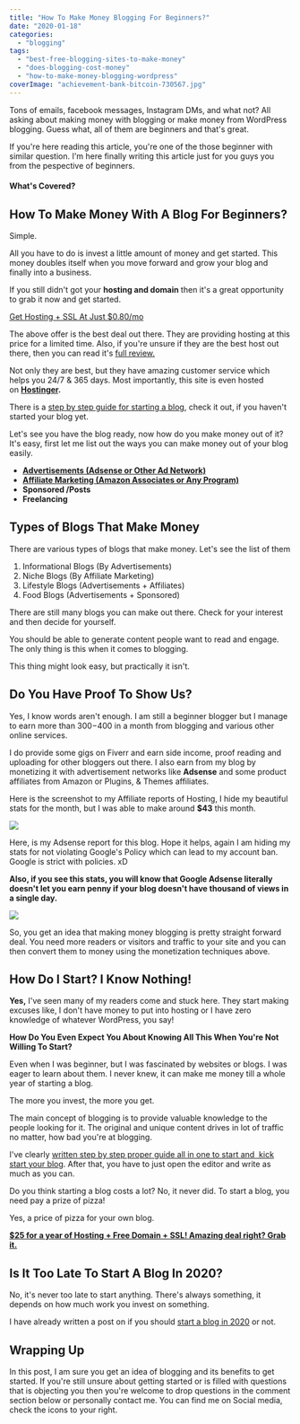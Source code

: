 ```yaml
---
title: "How To Make Money Blogging For Beginners?"
date: "2020-01-18"
categories: 
  - "blogging"
tags: 
  - "best-free-blogging-sites-to-make-money"
  - "does-blogging-cost-money"
  - "how-to-make-money-blogging-wordpress"
coverImage: "achievement-bank-bitcoin-730567.jpg"
---
```


Tons of emails, facebook messages, Instagram DMs, and what not? All asking about making money with blogging or make money from WordPress blogging. Guess what, all of them are beginners and that's great.

If you're here reading this article, you're one of the those beginner with similar question. I'm here finally writing this article just for you guys you from the pespective of beginners.

#### What's Covered?

## How To Make Money With A Blog For Beginners?

Simple.

All you have to do is invest a little amount of money and get started. This money doubles itself when you move forward and grow your blog and finally into a business.

If you still didn't got your **hosting and domain** then it's a great opportunity to grab it now and get started.

[Get Hosting + SSL At Just $0.80/mo](https://sastaeinstein.com/go/hostinger)

The above offer is the best deal out there. They are providing hosting at this price for a limited time. Also, if you're unsure if they are the best host out there, then you can read it's [full review.](https://sastaeinstein.com/hostinger-hosting-review/)

Not only they are best, but they have amazing customer service which helps you 24/7 & 365 days. Most importantly, this site is even hosted on **[Hostinger](https://sastaeinstein.com/go/hostinger).**

There is a [step by step guide for starting a blog](https://sastaeinstein.com/how-to-start-blog-in-india/), check it out, if you haven't started your blog yet.

Let's see you have the blog ready, now how do you make money out of it? It's easy, first let me list out the ways you can make money out of your blog easily.

- [**Advertisements (Adsense or Other Ad Network)**](https://sastaeinstein.com/top-10-highest-paying-cpm-ad-networks-you-can-use-on-your-blog/)
- [**Affiliate Marketing (Amazon Associates or Any Program)**](https://sastaeinstein.com/affiliate-marketing-for-beginners/)
- **Sponsored /Posts**
- **Freelancing**

## Types of Blogs That Make Money

There are various types of blogs that make money. Let's see the list of them

1. Informational Blogs (By Advertisements)
2. Niche Blogs (By Affiliate Marketing)
3. Lifestyle Blogs (Advertisements + Affiliates)
4. Food Blogs (Advertisements + Sponsored)

There are still many blogs you can make out there. Check for your interest and then decide for yourself.

You should be able to generate content people want to read and engage. The only thing is this when it comes to blogging.

This thing might look easy, but practically it isn't.

## Do You Have Proof To Show Us?

Yes, I know words aren't enough. I am still a beginner blogger but I manage to earn more than $300-$400 in a month from blogging and various other online services.

I do provide some gigs on Fiverr and earn side income, proof reading and uploading for other bloggers out there. I also earn from my blog by monetizing it with advertisement networks like **Adsense** and some product affiliates from Amazon or Plugins, & Themes affiliates.

Here is the screenshot to my Affiliate reports of Hosting, I hide my beautiful stats for the month, but I was able to make around **$43** this month.

![](/posts/2020/01/images/Affiliate-Report-1024x184.jpg)

Here, is my Adsense report for this blog. Hope it helps, again I am hiding my stats for not violating Google's Policy which can lead to my account ban. Google is strict with policies. xD

**Also, if you see this stats, you will know that Google Adsense literally doesn't let you earn penny if your blog doesn't have thousand of views in a single day.**

![](/posts/2020/01/images/Clipboard.jpg)

So, you get an idea that making money blogging is pretty straight forward deal. You need more readers or visitors and traffic to your site and you can then convert them to money using the monetization techniques above.

## How Do I Start? I Know Nothing!

**Yes,** I've seen many of my readers come and stuck here. They start making excuses like, I don't have money to put into hosting or I have zero knowledge of whatever WordPress, you say!

**How Do You Even Expect You About Knowing All This When You're Not Willing To Start?**

Even when I was beginner, but I was fascinated by websites or blogs. I was eager to learn about them. I never knew, it can make me money till a whole year of starting a blog.

The more you invest, the more you get.

The main concept of blogging is to provide valuable knowledge to the people looking for it. The original and unique content drives in lot of traffic no matter, how bad you're at blogging.

I've clearly [written step by step proper guide all in one to start and  kick start your blog](https://sastaeinstein.com/how-to-start-blog-in-india/). After that, you have to just open the editor and write as much as you can.

Do you think starting a blog costs a lot? No, it never did. To start a blog, you need pay a prize of pizza!

Yes, a price of pizza for your own blog.

[**$25 for a year of Hosting + Free Domain + SSL! Amazing deal right? Grab it.**](https://sastaeinstein.com/go/hostinger)

## Is It Too Late To Start A Blog In 2020?

No, it's never too late to start anything. There's always something, it depends on how much work you invest on something.

I have already written a post on if you should [start a blog in 2020](https://sastaeinstein.com/start-a-blog-2020/) or not.

## Wrapping Up

In this post, I am sure you get an idea of blogging and its benefits to get started. If you're still unsure about getting started or is filled with questions that is objecting you then you're welcome to drop questions in the comment section below or personally contact me. You can find me on Social media, check the icons to your right.
